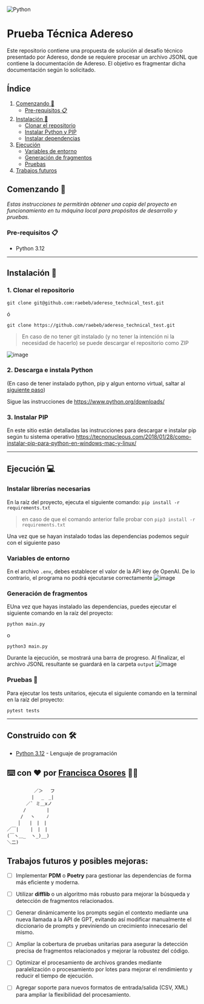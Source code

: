 ![Python](https://img.shields.io/badge/python-3670A0?style=for-the-badge&logo=python&logoColor=ffdd54)  

# Prueba Técnica Adereso

Este repositorio contiene una propuesta de solución al desafío técnico presentado por Adereso, donde se requiere procesar un archivo JSONL que contiene la documentación de Adereso. El objetivo es fragmentar dicha documentación según lo solicitado.

## Índice
1. [Comenzando 🚀](#comenzando-)
   - [Pre-requisitos 📋](#pre-requisitos-)
2. [Instalación 🔧](#instalación-)
   - [Clonar el repositorio](#1-clonar-el-repositorio)
   - [Instalar Python y PIP](#2-descarga-e-instala-python)
   - [Instalar dependencias](#instalar-librerías-necesarias)
3. [Ejecución](#ejecución-)
   - [Variables de entorno](#variables-de-entorno)
   - [Generación de fragmentos](#generación-de-fragmentos)
   - [Pruebas](#pruebas-)
4. [Trabajos futuros](#trabajos-futuros-y-posibles-mejoras)

## Comenzando 🚀
_Estas instrucciones te permitirán obtener una copia del proyecto en funcionamiento en tu máquina local para propósitos de desarrollo y pruebas._


### Pre-requisitos 📋

-   Python 3.12

---

## Instalación 🔧

### 1. Clonar el repositorio
```
git clone git@github.com:raebeb/adereso_technical_test.git
```
ó
```
git clone https://github.com/raebeb/adereso_technical_test.git
```  
>En caso de no tener git instalado (y no tener la intención ni la necesidad de hacerlo) se puede descargar el repositorio como ZIP
  

![image](https://github.com/user-attachments/assets/d6a29527-7bbe-48cc-89f7-2ac43ea9fa37)


### 2. Descarga e instala Python 

(En caso de tener instalado python, pip y algun entorno virtual, saltar al [siguiente paso](#ejecución))

Sigue las instrucciones de https://www.python.org/downloads/

### 3. Instalar PIP

En este sitio están detalladas las instrucciones para descargar e instalar pip según tu sistema operativo https://tecnonucleous.com/2018/01/28/como-instalar-pip-para-python-en-windows-mac-y-linux/


---  

## Ejecución 💻

### Instalar librerías necesarias  
En la raíz del proyecto, ejecuta el siguiente comando: 
```pip install -r requirements.txt```
> en caso de que el comando anterior falle probar con ```pip3 install -r requirements.txt```

Una vez que se hayan instalado todas las dependencias podemos seguir con el siguiente paso  

### Variables de entorno
En el archivo ```.env```, debes establecer el valor de la API key de OpenAI. De lo contrario, el programa no podrá ejecutarse correctamente
![image](https://github.com/user-attachments/assets/f717c3d3-ff1b-4b28-af33-e6b3d61d47e4)

### Generación de fragmentos
EUna vez que hayas instalado las dependencias, puedes ejecutar el siguiente comando en la raíz del proyecto:
```
python main.py
```

o

```
python3 main.py
```
Durante la ejecución, se mostrará una barra de progreso. Al finalizar, el archivo JSONL resultante se guardará en la carpeta ```output```
![image](https://github.com/user-attachments/assets/6b379d30-2220-4c55-8191-aee9931ae467)




### Pruebas 🧪
Para ejecutar los tests unitarios, ejecuta el siguiente comando en la terminal en la raíz del proyecto:

```
pytest tests
```



***
## Construido con 🛠️
* [Python 3.12](https://www.python.org) - Lenguaje de programación


## ⌨️ con ❤️ por [Francisca Osores](https://www.linkedin.com/in/francisca-osores-ortiz-152347149/) 👩‍💻

```
          ／＞　 フ
         | 　_　_| 
       ／` ミ＿xノ 
      /　　　　 |
     /　 ヽ　　 ﾉ
    │　　|　|　|
／￣|　　 |　|　|
(￣ヽ＿_  ヽ_)__)
＼二)
```

## Trabajos futuros y posibles mejoras:
- [ ] Implementar **PDM** o **Poetry** para gestionar las dependencias de forma más eficiente y moderna.
- [ ] Utilizar **difflib** o un algoritmo más robusto para mejorar la búsqueda y detección de fragmentos relacionados.
- [ ] Generar dinámicamente los prompts según el contexto mediante una nueva llamada a la API de GPT, evitando así modificar manualmente el diccionario de prompts y previniendo un crecimiento innecesario del mismo.
- [ ] Ampliar la cobertura de pruebas unitarias para asegurar la detección precisa de fragmentos relacionados y mejorar la robustez del código.
- [ ] Optimizar el procesamiento de archivos grandes mediante paralelización o procesamiento por lotes para mejorar el rendimiento y reducir el tiempo de ejecución.
- [ ] Agregar soporte para nuevos formatos de entrada/salida (CSV, XML) para ampliar la flexibilidad del procesamiento.

